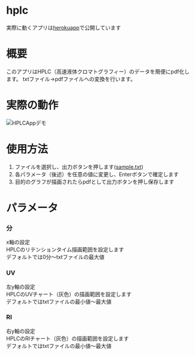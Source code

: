 # hplc
実際に動くアプリは[herokuapp](https://hplcapp.herokuapp.com/)で公開しています

# 概要
このアプリはHPLC（高速液体クロマトグラフィー）のデータを簡便にpdf化します。
txtファイル→pdfファイルへの変換を行います。

# 実際の動作
![HPLCAppデモ](https://user-images.githubusercontent.com/75611809/153698119-27c63495-f048-4be4-8110-fbc0ca0b92bc.gif)
# 使用方法

1. ファイルを選択し、出力ボタンを押します([sample.txt](https://github.com/TKK314/hplc/files/8052831/sample.txt))
2. 各パラメータ（後述）を任意の値に変更し、Enterボタンで確定します
3. 目的のグラフが描画されたらpdfとして出力ボタンを押し保存します

# パラメータ
### 分
x軸の設定<br>
HPLCのリテンションタイム描画範囲を設定します<br>
デフォルトでは0分〜txtファイルの最大値

### UV
左y軸の設定<br>
HPLCのUVチャート（灰色）の描画範囲を設定します<br>
デフォルトではtxtファイルの最小値〜最大値

### RI
右y軸の設定<br>
HPLCのRIチャート（灰色）の描画範囲を設定します<br>
デフォルトではtxtファイルの最小値〜最大値
